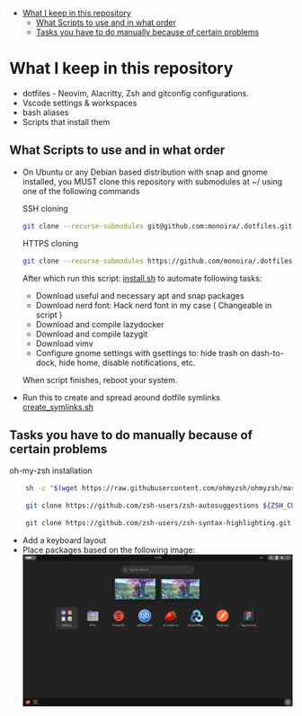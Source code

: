 <!--toc:start-->

- [What I keep in this repository](#what-i-keep-in-this-repository)
  - [What Scripts to use and in what order](#what-scripts-to-use-and-in-what-order)
  - [Tasks you have to do manually because of certain problems](#tasks-you-have-to-do-manually-because-of-certain-problems)
  <!--toc:end-->

# What I keep in this repository

- dotfiles - Neovim, Alacritty, Zsh and gitconfig configurations.
- Vscode settings & workspaces
- bash aliases
- Scripts that install them

## What Scripts to use and in what order

- On Ubuntu or any Debian based distribution with snap and gnome installed,
  you MUST clone this repository with submodules at ~/ using one of the following commands

  SSH cloning

  ```bash
  git clone --recurse-submodules git@github.com:monoira/.dotfiles.git ~/.dotfiles
  ```

  HTTPS cloning

  ```bash
  git clone --recurse-submodules https://github.com/monoira/.dotfiles.git ~/.dotfiles
  ```

  After which run this script: [install.sh](./install.sh)
  to automate following tasks:

  - Download useful and necessary apt and snap packages
  - Download nerd font: Hack nerd font in my case ( Changeable in script )
  - Download and compile lazydocker
  - Download and compile lazygit
  - Download vimv
  - Configure gnome settings with gsettings to:
    hide trash on dash-to-dock, hide home, disable notifications, etc.

  When script finishes, reboot your system.

- Run this to create and spread around dotfile symlinks
  [create_symlinks.sh](./create_symlinks.sh)

## Tasks you have to do manually because of certain problems

oh-my-zsh installation

```bash
    sh -c "$(wget https://raw.githubusercontent.com/ohmyzsh/ohmyzsh/master/tools/install.sh -O -)"
```

```bash
    git clone https://github.com/zsh-users/zsh-autosuggestions ${ZSH_CUSTOM:-~/.oh-my-zsh/custom}/plugins/zsh-autosuggestions
```

```bash
    git clone https://github.com/zsh-users/zsh-syntax-highlighting.git ${ZSH_CUSTOM:-~/.oh-my-zsh/custom}/plugins/zsh-syntax-highlighting
```

- Add a keyboard layout
- Place packages based on the following image:
  ![Image of packages on Ubuntu](./_docs/packages.png)
